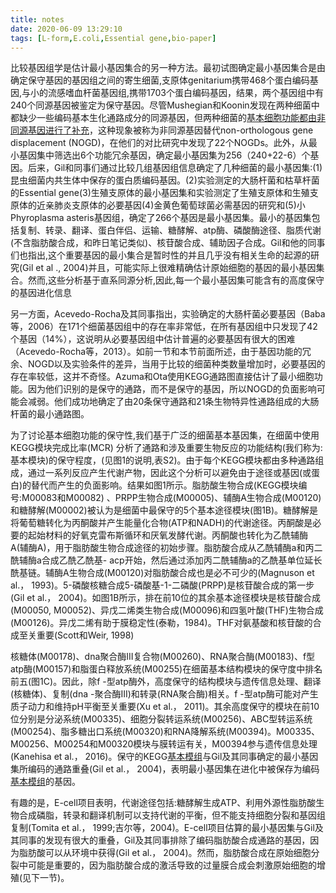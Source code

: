```yaml
---
title: notes
date: 2020-06-09 13:29:10
tags: [L-form,E.coli,Essential gene,bio-paper]
---
```


比较基因组学是估计最小基因集合的另一种方法。最初试图确定最小基因集合是由确定保守基因的基因组之间的寄生细菌,支原体genitarium携带468个蛋白编码基因,与小的流感嗜血杆菌基因组,携带1703个蛋白编码基因，结果，两个基因组中有240个同源基因被鉴定为保守基因。尽管Mushegian和Koonin发现在两种细菌中都缺少一些编码基本生化通路成分的同源基因，但两种细菌的<u>基本细胞功能都由非同源基因进行了补充</u>，这种现象被称为非同源基因替代non-orthologous gene displacement (NOGD)，在他们的对比研究中发现了22个NOGDs。此外，从最小基因集中筛选出6个功能冗余基因，确定最小基因集为256（240+22-6）个基因。后来，Gil和同事们通过比较几组基因组信息确定了几种细菌的最小基因集:(1)昆虫细菌内共生体中保存的蛋白质编码基因。(2)实验测定的大肠杆菌和枯草杆菌的Essential gene(3)生殖支原体的最小基因集和实验测定了生殖支原体和生殖支原体的近亲肺炎支原体的必要基因(4)金黄色葡萄球菌必需基因的研究和(5)小Phyroplasma asteris基因组，确定了266个基因是最小基因集。最小的基因集包括复制、转录、翻译、蛋白伴侣、运输、糖酵解、atp酶、磷酸酶途径、脂质代谢(不含脂肪酸合成，和昨日笔记类似)、核苷酸合成、辅助因子合成。Gil和他的同事们也指出,这个重要基因的最小集合是暂时性的并且几乎没有相关生命的起源的研究(Gil et al ., 2004)并且，可能实际上很难精确估计原始细胞的基因的最小基因集合。然而,这些分析基于直系同源分析,因此,每一个最小基因集可能含有的高度保守的基因进化信息

另一方面，Acevedo-Rocha及其同事指出，实验确定的大肠杆菌必要基因（Baba等，2006）在171个细菌基因组中的存在率非常低，在所有基因组中只发现了42个基因（14%），这说明从必要基因组中估计普遍的必要基因有很大的困难（Acevedo-Rocha等，2013）。如前一节和本节前面所述，由于基因功能的冗余、NOGD以及实验条件的差异，当用于比较的细菌种类数量增加时，必要基因的存在率较低，这并不奇怪。Azuma和Ota使用KEGG通路图直接估计了最小细胞功能。因为他们识别的是保守的通路，而不是保守的基因，所以NOGD的负面影响可能会减弱。他们成功地确定了由20条保守通路和21条生物特异性通路组成的大肠杆菌的最小通路图。

为了讨论基本细胞功能的保守性,我们基于广泛的细菌基本基因集，在细菌中使用KEGG模块完成比率(MCR) 分析了通路和涉及重要生物反应的功能结构(我们称为:基本模块)的保守程度，(见图1的说明,表S2)。由于每个KEGG模块都由多种通路组成，通过一系列反应产生代谢产物，因此这个分析可以避免由于途径或基因(或蛋白)的替代而产生的负面影响。结果如图1所示。脂肪酸生物合成(KEGG模块编号:M00083和M00082) 、PRPP生物合成(M00005)、辅酶A生物合成(M00120)和糖酵解(M00002)被认为是细菌中最保守的5个基本途径模块(图1B)。糖酵解是将葡萄糖转化为丙酮酸并产生能量化合物(ATP和NADH)的代谢途径。丙酮酸是必要的起始材料的好氧克雷布斯循环和厌氧发酵代谢。丙酮酸也转化为乙酰辅酶A(辅酶A)，用于脂肪酸生物合成途径的初始步骤。脂肪酸合成从乙酰辅酶a和丙二酰辅酶a合成乙酰乙酰基- acp开始，然后通过添加丙二酰辅酶a的乙酰基单位延长酰基链。辅酶A生物合成(M00120)对脂肪酸合成也是必不可少的(Magnuson et al.， 1993)。5-磷酸核糖合成5-磷酸基-1-二磷酸(PRPP)是核苷酸合成的第一步(Gil et al.， 2004)。如图1B所示，排在前10位的其余基本途径模块是核苷酸合成(M00050, M00052)、异戊二烯类生物合成(M00096)和四氢叶酸(THF)生物合成(M00126)。异戊二烯有助于膜稳定性(泰勒，1984)。THF对氨基酸和核苷酸的合成至关重要(Scott和Weir, 1998)

核糖体(M00178)、dna聚合酶III复合物(M00260)、RNA聚合酶(M00183)、f型atp酶(M00157)和脂蛋白释放系统(M00255)在细菌基本结构模块的保守度中排名前五(图1C)。因此，除f -型atp酶外，高度保守的结构模块与遗传信息处理、翻译(核糖体)、复制(dna -聚合酶III)和转录(RNA聚合酶)相关。f -型atp酶可能对产生质子动力和维持pH平衡至关重要(Xu et al.， 2011)。其余高度保守的模块在前10位分别是分泌系统(M00335)、细胞分裂转运系统(M00256)、ABC型转运系统(M00254)、脂多糖出口系统(M00320)和RNA降解系统(M00394)。M00335、M00256、M00254和M00320模块与膜转运有关，M00394参与遗传信息处理(Kanehisa et al.， 2016)。保守的KEGG<u>基本模组</u>与Gil及其同事确定的最小基因集所编码的通路重叠(Gil et al.， 2004)，表明最小基因集在进化中被保存为编码<u>基本模组</u>的基因。

有趣的是，E-cell项目表明，代谢途径包括:糖酵解生成ATP、利用外源性脂肪酸生物合成磷脂，转录和翻译机制可以支持代谢的平衡，但不能支持细胞分裂和基因组复制(Tomita et al.， 1999;吉尔等，2004)。E-cell项目估算的最小基因集与Gil及其同事的发现有很大的重叠，Gil及其同事排除了编码脂肪酸合成通路的基因，因为脂肪酸可以从环境中获得(Gil et al.， 2004)。然而，脂肪酸合成在原始细胞分裂中可能是重要的，因为脂肪酸合成的激活导致的过量膜合成会刺激原始细胞的增殖(见下一节)。